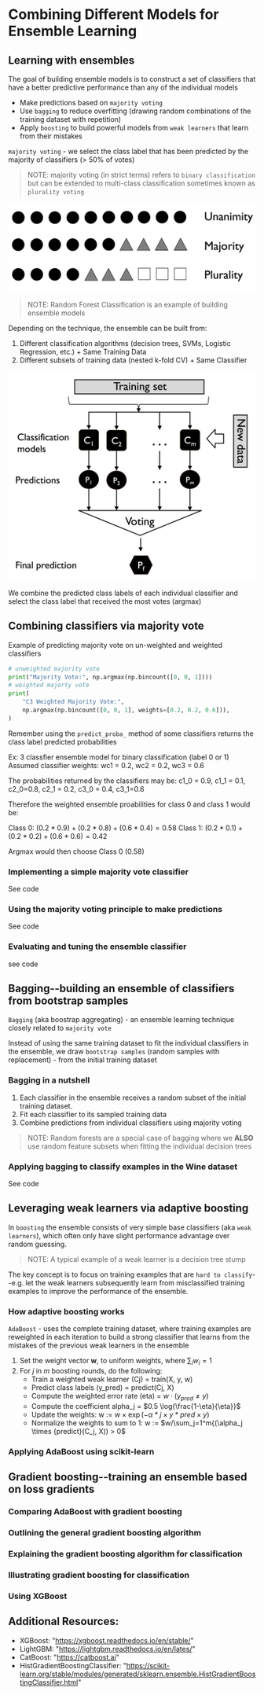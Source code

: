 # Combining Different Models for Ensemble Learning

## Learning with ensembles

The goal of building ensemble models is to construct a set of classifiers that have a better predictive performance than any of the individual models

- Make predictions based on `majority voting`
- Use `bagging` to reduce overfitting (drawing random combinations of the training dataset with repetition)
- Apply `boosting` to build powerful models from `weak learners` that learn from their mistakes

`majority voting` - we select the class label that has been predicted by the majority of classifiers (> 50% of votes)

> NOTE: majority voting (in strict terms) refers to `binary classification` but can be extended to multi-class classification sometimes known as `plurality voting`

![Different voting concepts](./majority_vote.png)

> NOTE: Random Forest Classification is an example of building ensemble models

Depending on the technique, the ensemble can be built from:

1. Different classification algorithms (decision trees, SVMs, Logistic Regression, etc.) + Same Training Data
2. Different subsets of training data (nested k-fold CV) + Same Classifier

![General ensemble approach](./ensemble_approach.png)

We combine the predicted class labels of each individual classifier and select the class label that received the most votes (argmax)

## Combining classifiers via majority vote

Example of predicting majority vote on un-weighted and weighted classifiers

```python
# unweighted majority vote
print("Majority Vote:", np.argmax(np.bincount([0, 0, 1])))
# weighted majorty vote
print(
    "C3 Weighted Majority Vote:",
    np.argmax(np.bincount([0, 0, 1], weights=[0.2, 0.2, 0.6])),
)
```

Remember using the `predict_proba_` method of some classifiers returns the class label predicted probabilities

Ex: 3 classfier ensemble model for binary classification (label 0 or 1)
Assumed classifier weights: wc1 = 0.2, wc2 = 0.2, wc3 = 0.6

The probabilities returned by the classifiers may be:
c1_0 = 0.9, c1_1 = 0.1, c2_0=0.8, c2_1 = 0.2, c3_0 = 0.4, c3_1=0.6

Therefore the weighted ensemble proabilities for class 0 and class 1 would be:

Class 0: $(0.2 * 0.9) + (0.2 * 0.8) + (0.6 * 0.4) = 0.58$
Class 1: $(0.2 * 0.1) + (0.2 * 0.2) + (0.6 * 0.6) = 0.42$

Argmax would then choose Class 0 (0.58)

### Implementing a simple majority vote classifier

See code

### Using the majority voting principle to make predictions

See code

### Evaluating and tuning the ensemble classifier

see code

## Bagging--building an ensemble of classifiers from bootstrap samples

`Bagging` (aka boostrap aggregating) - an ensemble learning technique closely related to `majority vote`

Instead of using the same training dataset to fit the individual classifiers in the ensemble, we draw `bootstrap samples` (random samples with replacement) - from the initial training dataset

### Bagging in a nutshell

1. Each classifier in the ensemble receives a random subset of the initial training dataset.
2. Fit each classifier to its sampled training data
3. Combine predictions from individual classifiers using majority voting

> NOTE: Random forests are a special case of bagging where we **ALSO** use random feature subsets when fitting the individual decision trees

### Applying bagging to classify examples in the Wine dataset

See code

## Leveraging weak learners via adaptive boosting

In `boosting` the ensemble consists of very simple base classifiers (aka `weak learners`), which often only have slight performance advantage over random guessing.

> NOTE: A typical example of a weak learner is a decision tree stump

The key concept is to focus on training examples that are `hard to classify`--e.g. let the weak learners subsequently learn from misclassified training examples to improve the performance of the ensemble.

### How adaptive boosting works

`AdaBoost` - uses the complete training dataset, where training examples are reweighted in each iteration to build a strong classifier that learns from the mistakes of the previous weak learners in the ensemble

1. Set the weight vector **w**, to uniform weights, where $\sum_{i}w_i = 1$
2. For _j_ in _m_ boosting rounds, do the following:
   - Train a weighted weak learner (Cj) = train(X, y, w)
   - Predict class labels (y_pred) = predict(Cj, X)
   - Compute the weighted error rate (eta) = $w \cdot (y_{pred} \neq y)$
   - Compute the coefficient alpha_j = $0.5 \log{\frac{1-\eta}{\eta}}$
   - Update the weights: w := $w \times \exp(-\alpha*j \times y*{pred} \times y)$
   - Normalize the weights to sum to 1: w := $w/\sum_j=1^m{(\alpha_j \times {predict}(C_j, X)) > 0$

### Applying AdaBoost using scikit-learn

## Gradient boosting--training an ensemble based on loss gradients

### Comparing AdaBoost with gradient boosting

### Outlining the general gradient boosting algorithm

### Explaining the gradient boosting algorithm for classification

### Illustrating gradient boosting for classification

### Using XGBoost

## Additional Resources:

- XGBoost: "https://xgboost.readthedocs.io/en/stable/"
- LightGBM: "https://lightgbm.readthedocs.io/en/lates/"
- CatBoost: "https://catboost.ai"
- HistGradientBoostingClassifier: "https://scikit-learn.org/stable/modules/generated/sklearn.ensemble.HistGradientBoostingClassifier.html"

